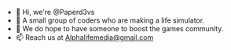 - 👋 Hi, we're @Paperd3vs
- 👀 A small group of coders who are making a life simulator.
- 💞️ We do hope to have someone to boost the games community.
- 📫 Reach us at Alphalifemedia@gmail.com

<!---
Paperd3vs/Paperd3vs is a ✨ special ✨ repository because its `README.md` (this file) appears on your GitHub profile.
You can click the Preview link to take a look at your changes.
--->
